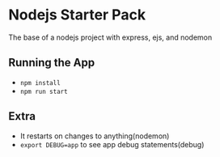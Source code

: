 # Nodejs Starter Pack

The base of a nodejs project with express, ejs, and nodemon

## Running the App

- `npm install`
- `npm run start`

## Extra

- It restarts on changes to anything(nodemon)
- `export DEBUG=app` to see app debug statements(debug)
